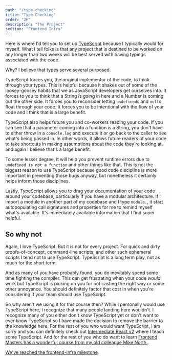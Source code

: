 ```yaml
---
path: "/type-checking"
title: "Type Checking"
order: "2H"
description: "The Project"
section: "Frontend Infra"
---
```


Here is where I'd tell you to set up [TypeScript][ts] because I typically would for myself. What I tell folks is that any project that is destined to be worked on any longer than two weeks will be best served with having typings associated with the code.

Why? I believe that types serve several purposed.

TypeScript forces you, the original implementor of the code, to think through your types. This is helpful because it shakes out of some of the loosey-goosey habits that we as JavaScript developers get ourselves into. It forces to you to think that a String is going in here and a Number is coming out the other side. It forces you to reconsider letting `undefined`s and `null`s float through your code. It forces you to be intentional with the flow of your code and I think that is a large benefit.

TypeScript also helps future you and co-workers reading your code. If you can see that a parameter coming into a function is a String, you don't have to either throw in a `console.log` and execute it or go back to the caller to see what's being passed in. In other words, it allows future readers of your code to take shortcuts in making assumptions about the code they're looking at, and again I believe that's a large benefit.

To some lesser degree, it will help you prevent runtime errors due to `undefined is not a function` and other things like that. This is not the biggest reason to use TypeScript because good code discipline is more important in preventing those bugs anyway, but nonetheless it certainly helps inform those disciplines.

Lastly, TypeScript allows you to drag your documentation of your code around your codebase, particularly if you have a modular architecture. If I import a module in another part of my codebase and I type `module.`, it start autopopulating call signatures and properties for me to remind myself what's available. It's immediately available information that I find super helpful.

## So why not

Again, I love TypeScript. But it is not for every project. For quick and dirty proofs-of-concept, command-line scripts, and other such ephemeral scripts I tend not to use TypeScript. TypeScript is a long term play, not as much for the short term.

And as many of you have probably found, you do inevitably spend some time fighting the compiler. This can get frustrating when your code _would_ work but TypeScript is picking on you for not casting the right way or some other annoyance. You should definitely factor that cost in when you're considering if your team should use TypeScript.

So why aren't we using it for this course then? While I personally would use TypeScript here, I recognize that many people landing here wouldn't. I recognize many of you either don't know TypeScript yet or don't want to ever know TypeScript so I have made the decision to remove the barrier to the knowledge here. For the rest of you who would want TypeScript, I am sorry and you can definitely check out [Intermediate React v2][react] where I teach some TypeScript. And for the rest of you who do want to learn [Frontend Masters has a wonderful course from my old colleague Mike North.][fem].

[We've reached the frontend-infra milestone][infra].

[ts]: https://www.typescriptlang.org/
[fem]: https://frontendmasters.com/courses/typescript-v2/
[infra]: https://github.com/btholt/project-files-for-fox-game/tree/master/frontend-infra
[react]: https://frontendmasters.com/courses/intermediate-react-v2/
